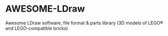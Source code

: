 # AWESOME-LDraw
Awesome LDraw software, file format &amp; parts library (3D models of LEGO® and LEGO-compatible bricks)
